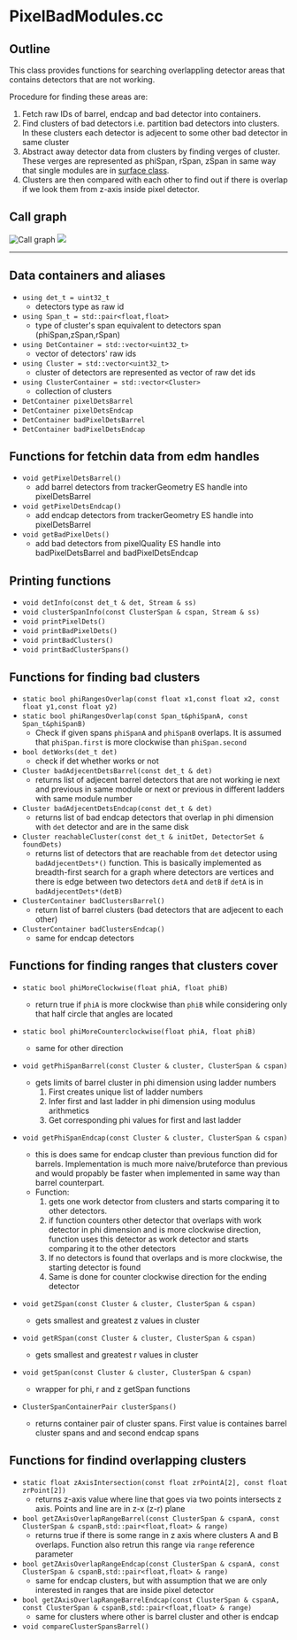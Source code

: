 # PixelBadModules.cc

## Outline
This class provides functions for searching overlappling detector areas that contains
detectors that are not working.

Procedure for finding these areas are:
1. Fetch raw IDs of barrel, endcap and bad detector into containers.
2. Find clusters of bad detectors i.e. partition bad detectors into clusters. 
In these clusters each detector is adjecent to some other bad detector in same cluster
3. Abstract away detector data from clusters by finding verges of cluster. 
These verges are represented as phiSpan, rSpan, zSpan in same way that single modules 
are in 
[surface class](http://cmsdoxygen.web.cern.ch/cmsdoxygen/CMSSW_9_2_0/doc/html/de/d10/classSurface.html).
4. Clusters are then compared with each other to find out if there is overlap if we look them from z-axis inside pixel detector.

## Call graph
![Call graph](cmssw/PixelTools/PixelBadModules/callGraph/callGraph.png)
<img src="cmssw/PixelTools/PixelBadModules/callGraph/callGraph.png">
***

## Data containers and aliases
* `using det_t = uint32_t`
    * detectors type as raw id
* `using Span_t = std::pair<float,float>`
    * type of cluster's span equivalent to detectors span (phiSpan,zSpan,rSpan)
* `using DetContainer = std::vector<uint32_t>`
    * vector of detectors' raw ids 
* `using Cluster = std::vector<uint32_t>`
    * cluster of detectors are represented as vector of raw det ids
* `using ClusterContainer = std::vector<Cluster>`
    * collection of clusters
* `DetContainer pixelDetsBarrel`
* `DetContainer pixelDetsEndcap`
* `DetContainer badPixelDetsBarrel`
* `DetContainer badPixelDetsEndcap`

## Functions for fetchin data from edm handles
* `void getPixelDetsBarrel()`
    * add barrel detectors from trackerGeometry ES handle into pixelDetsBarrel
* `void getPixelDetsEndcap()`
    * add endcap detectors from trackerGeometry ES handle into pixelDetsBarrel
* `void getBadPixelDets()`
    * add bad detectors from pixelQuality ES handle into badPixelDetsBarrel and badPixelDetsEndcap

## Printing functions
* `void detInfo(const det_t & det, Stream & ss)`
* `void clusterSpanInfo(const ClusterSpan & cspan, Stream & ss)`
* `void printPixelDets()`
* `void printBadPixelDets()`
* `void printBadClusters()`
* `void printBadClusterSpans()`

## Functions for finding bad clusters
* `static bool phiRangesOverlap(const float x1,const float x2, const float y1,const float y2)`
* `static bool phiRangesOverlap(const Span_t&phiSpanA, const Span_t&phiSpanB)`
    * Check if given spans `phiSpanA` and `phiSpanB` overlaps. It is assumed that `phiSpan.first` is more clockwise than `phiSpan.second`
* `bool detWorks(det_t det)`
    * check if det whether works or not
* `Cluster badAdjecentDetsBarrel(const det_t & det)`
    * returns list of adjecent barrel detectors that are not working ie next and previous in same module or next or previous in different ladders with same module number
* `Cluster badAdjecentDetsEndcap(const det_t & det)`
    * returns list of bad endcap detectors that overlap in phi dimension with `det` detector and are in the same disk
* `Cluster reachableCluster(const det_t & initDet, DetectorSet & foundDets)`
    * returns list of detectors that are reachable from `det` detector using `badAdjecentDets*()` function. This is basically implemented as breadth-first search for a graph where detectors are vertices and there is edge between two detectors `detA` and `detB` if `detA` is in `badAdjecentDets*(detB)` 
* `ClusterContainer badClustersBarrel()`
    * return list of barrel clusters (bad detectors that are adjecent to each other)
* `ClusterContainer badClustersEndcap()`
    * same for endcap detectors

## Functions for finding ranges that clusters cover
* `static bool phiMoreClockwise(float phiA, float phiB)`
    * return true if `phiA` is more clockwise than `phiB` while considering only that half circle that angles are located
* `static bool phiMoreCounterclockwise(float phiA, float phiB)`
    * same for other direction
* `void getPhiSpanBarrel(const Cluster & cluster, ClusterSpan & cspan)`
    * gets limits of barrel cluster in phi dimension using ladder numbers
        1. First creates unique list of ladder numbers
        2. Infer first and last ladder in phi dimension using modulus arithmetics
        3. Get corresponding phi values for first and last ladder
* `void getPhiSpanEndcap(const Cluster & cluster, ClusterSpan & cspan)`
    * this is does same for endcap cluster than previous function did for barrels.
    Implementation is much more naive/bruteforce than previous and would propably be faster when implemented in same way than barrel counterpart.
    * Function:
        1. gets one work detector from clusters and starts comparing it to other detectors.
        2. if function counters other detector that overlaps with work detector in phi dimension 
        and is more clockwise direction, function uses this detector as work detector 
        and starts comparing it to the other detectors 
        3. If no detectors is found that overlaps and is more clockwise, the starting detector is
        found
        4. Same is done for counter clockwise direction for the ending detector

* `void getZSpan(const Cluster & cluster, ClusterSpan & cspan)`
    * gets smallest and greatest z values in cluster
* `void getRSpan(const Cluster & cluster, ClusterSpan & cspan)`
    * gets smallest and greatest r values in cluster
* `void getSpan(const Cluster & cluster, ClusterSpan & cspan)`
    * wrapper for phi, r and z getSpan functions
* `ClusterSpanContainerPair clusterSpans()`
    * returns container pair of cluster spans. First value is containes barrel cluster spans and
    and second endcap spans

## Functions for findind overlapping clusters
* `static float zAxisIntersection(const float zrPointA[2], const float zrPoint[2])`
    * returns z-axis value where line that goes via two points intersects z axis.
    Points and line are in z-x (z-r) plane
* `bool getZAxisOverlapRangeBarrel(const ClusterSpan & cspanA, const ClusterSpan & cspanB,std::pair<float,float> & range)`
    * returns true if there is some range in z axis where clusters A and B overlaps.
    Function also retrun this range via `range` reference parameter
* `bool getZAxisOverlapRangeEndcap(const ClusterSpan & cspanA, const ClusterSpan & cspanB,std::pair<float,float> & range)`
    * same for endcap clusters, but with assumption that we are only interested in ranges that are inside pixel detector
* `bool getZAxisOverlapRangeBarrelEndcap(const ClusterSpan & cspanA, const ClusterSpan & cspanB,std::pair<float,float> & range)`
    * same for clusters where other is barrel cluster and other is endcap
* `void compareClusterSpansBarrel()`

